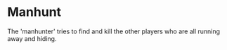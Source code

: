 # Manhunt
 The 'manhunter' tries to find and kill the other players who are all running away and hiding.
